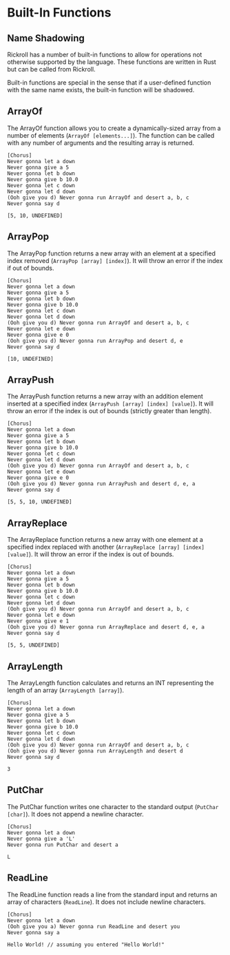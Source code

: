 # Built-In Functions

## Name Shadowing

Rickroll has a number of built-in functions to allow for operations not otherwise supported by the language. These functions are written in Rust but can be called from Rickroll.

Built-in functions are special in the sense that if a user-defined function with the same name exists, the built-in function will be shadowed.

## ArrayOf

The ArrayOf function allows you to create a dynamically-sized array from a number of elements (`ArrayOf [elements...]`). The function can be called with any number of arguments and the resulting array is returned.

```
[Chorus]
Never gonna let a down
Never gonna give a 5
Never gonna let b down
Never gonna give b 10.0
Never gonna let c down
Never gonna let d down
(Ooh give you d) Never gonna run ArrayOf and desert a, b, c
Never gonna say d
```

```
[5, 10, UNDEFINED]
```

## ArrayPop

The ArrayPop function returns a new array with an element at a specified index removed (`ArrayPop [array] [index]`). It will throw an error if the index if out of bounds.

```
[Chorus]
Never gonna let a down
Never gonna give a 5
Never gonna let b down
Never gonna give b 10.0
Never gonna let c down
Never gonna let d down
(Ooh give you d) Never gonna run ArrayOf and desert a, b, c
Never gonna let e down
Never gonna give e 0
(Ooh give you d) Never gonna run ArrayPop and desert d, e
Never gonna say d
```

```
[10, UNDEFINED]
```

## ArrayPush

The ArrayPush function returns a new array with an addition element inserted at a specified index (`ArrayPush [array] [index] [value]`). It will throw an error if the index is out of bounds (strictly greater than length).

```
[Chorus]
Never gonna let a down
Never gonna give a 5
Never gonna let b down
Never gonna give b 10.0
Never gonna let c down
Never gonna let d down
(Ooh give you d) Never gonna run ArrayOf and desert a, b, c
Never gonna let e down
Never gonna give e 0
(Ooh give you d) Never gonna run ArrayPush and desert d, e, a
Never gonna say d
```

```
[5, 5, 10, UNDEFINED]
```

## ArrayReplace

The ArrayReplace function returns a new array with one element at a specified index replaced with another (`ArrayReplace [array] [index] [value]`). It will throw an error if the index is out of bounds.

```
[Chorus]
Never gonna let a down
Never gonna give a 5
Never gonna let b down
Never gonna give b 10.0
Never gonna let c down
Never gonna let d down
(Ooh give you d) Never gonna run ArrayOf and desert a, b, c
Never gonna let e down
Never gonna give e 1
(Ooh give you d) Never gonna run ArrayReplace and desert d, e, a
Never gonna say d
```

```
[5, 5, UNDEFINED]
```

## ArrayLength

The ArrayLength function calculates and returns an INT representing the length of an array (`ArrayLength [array]`).

```
[Chorus]
Never gonna let a down
Never gonna give a 5
Never gonna let b down
Never gonna give b 10.0
Never gonna let c down
Never gonna let d down
(Ooh give you d) Never gonna run ArrayOf and desert a, b, c
(Ooh give you d) Never gonna run ArrayLength and desert d
Never gonna say d
```

```
3
```

## PutChar

The PutChar function writes one character to the standard output (`PutChar [char]`). It does not append a newline character.

```
[Chorus]
Never gonna let a down
Never gonna give a 'L'
Never gonna run PutChar and desert a
```

```
L
```

## ReadLine

The ReadLine function reads a line from the standard input and returns an array of characters (`ReadLine`). It does not include newline characters.

```
[Chorus]
Never gonna let a down
(Ooh give you a) Never gonna run ReadLine and desert you
Never gonna say a
```

```
Hello World! // assuming you entered "Hello World!"
```
